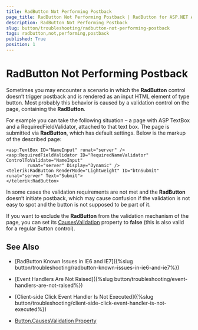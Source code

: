 ```yaml
---
title: RadButton Not Performing Postback
page_title: RadButton Not Performing Postback | RadButton for ASP.NET AJAX Documentation
description: RadButton Not Performing Postback
slug: button/troubleshooting/radbutton-not-performing-postback
tags: radbutton,not,performing,postback
published: True
position: 1
---
```


# RadButton Not Performing Postback

Sometimes you may encounter a scenario in which the **RadButton** control doesn’t trigger postback and is rendered as an input HTML element of type button. Most probably this behavior is caused by a validation control on the page, containing the **RadButton**.

For example you can take the following situation – a page with ASP TextBox and a RequiredFieldValidator, attached to that text box. The page is submitted via **RadButton**, which has default settings. Below is the markup of the described page:

````ASP.NET
<asp:TextBox ID="NameInput" runat="server" />
<asp:RequiredFieldValidator ID="RequiredNameValidator" ControlToValidate="NameInput"
		runat="server" Display="Dynamic" />
<telerik:RadButton RenderMode="Lightweight" ID="btnSubmit" runat="server" Text="Submit">
</telerik:RadButton>
````

In some cases the validation requirements are not met and the **RadButton** doesn’t initiate postback, which may cause confusion if the validation is not easy to spot and the button is not supposed to be part of it.

If you want to exclude the **RadButton** from the validation mechanism of the page, you can set its	[CausesValidation](https://msdn.microsoft.com/en-us/library/system.web.ui.webcontrols.button.causesvalidation.aspx) property to **false** (this is also valid for a regular Button control).

## See Also

 * [RadButton Known Issues in IE6 and IE7]({%slug button/troubleshooting/radbutton-known-issues-in-ie6-and-ie7%})

 * [Event Handlers Are Not Raised]({%slug button/troubleshooting/event-handlers-are-not-raised%})

 * [Client-side Click Event Handler Is Not Executed]({%slug button/troubleshooting/client-side-click-event-handler-is-not-executed%})

 * [Button.CausesValidation Property](https://msdn.microsoft.com/en-us/library/system.web.ui.webcontrols.button.causesvalidation.aspx)
